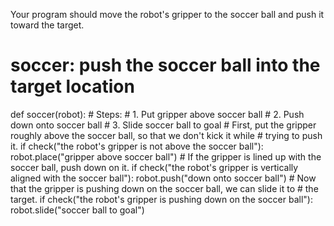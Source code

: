 

Your program should move the robot's gripper to the soccer ball and push it toward the target.

# soccer: push the soccer ball into the target location
def soccer(robot):
    # Steps:
    #  1. Put gripper above soccer ball
    #  2. Push down onto soccer ball
    #  3. Slide soccer ball to goal
    # First, put the gripper roughly above the soccer ball, so that we don't kick it while
    # trying to push it.
    if check("the robot's gripper is not above the soccer ball"):
        robot.place("gripper above soccer ball")
    # If the gripper is lined up with the soccer ball, push down on it.
    if check("the robot's gripper is vertically aligned with the soccer ball"):
        robot.push("down onto soccer ball")
    # Now that the gripper is pushing down on the soccer ball, we can slide it to
    # the target.
    if check("the robot's gripper is pushing down on the soccer ball"):
        robot.slide("soccer ball to goal")